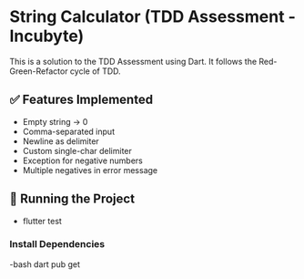 # String Calculator (TDD Assessment - Incubyte)

This is a solution to the TDD Assessment using Dart. It follows the Red-Green-Refactor cycle of TDD.

## ✅ Features Implemented

- Empty string → 0
- Comma-separated input
- Newline as delimiter
- Custom single-char delimiter
- Exception for negative numbers
- Multiple negatives in error message

## 🚀 Running the Project
- flutter test
### Install Dependencies

-bash
dart pub get
